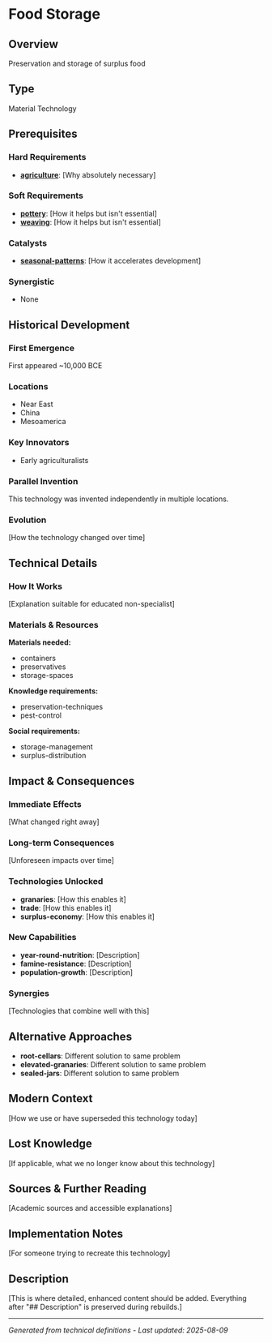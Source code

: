 # Food Storage

## Overview
Preservation and storage of surplus food

## Type
Material Technology

## Prerequisites

### Hard Requirements
- **[agriculture](../agriculture/README.md)**: [Why absolutely necessary]

### Soft Requirements
- **[pottery](../pottery/README.md)**: [How it helps but isn't essential]
- **[weaving](../weaving/README.md)**: [How it helps but isn't essential]

### Catalysts
- **[seasonal-patterns](../seasonal-patterns/README.md)**: [How it accelerates development]

### Synergistic
- None

## Historical Development

### First Emergence
First appeared ~10,000 BCE

### Locations
- Near East
- China
- Mesoamerica

### Key Innovators
- Early agriculturalists

### Parallel Invention
This technology was invented independently in multiple locations.

### Evolution
[How the technology changed over time]

## Technical Details

### How It Works
[Explanation suitable for educated non-specialist]

### Materials & Resources
**Materials needed:**
- containers
- preservatives
- storage-spaces


**Knowledge requirements:**
- preservation-techniques
- pest-control


**Social requirements:**
- storage-management
- surplus-distribution

## Impact & Consequences

### Immediate Effects
[What changed right away]

### Long-term Consequences
[Unforeseen impacts over time]

### Technologies Unlocked
- **granaries**: [How this enables it]
- **trade**: [How this enables it]
- **surplus-economy**: [How this enables it]

### New Capabilities
- **year-round-nutrition**: [Description]
- **famine-resistance**: [Description]
- **population-growth**: [Description]

### Synergies
[Technologies that combine well with this]

## Alternative Approaches
- **root-cellars**: Different solution to same problem
- **elevated-granaries**: Different solution to same problem
- **sealed-jars**: Different solution to same problem

## Modern Context
[How we use or have superseded this technology today]

## Lost Knowledge
[If applicable, what we no longer know about this technology]

## Sources & Further Reading
[Academic sources and accessible explanations]

## Implementation Notes
[For someone trying to recreate this technology]

## Description










[This is where detailed, enhanced content should be added. Everything after "## Description" is preserved during rebuilds.]

---
*Generated from technical definitions - Last updated: 2025-08-09*

